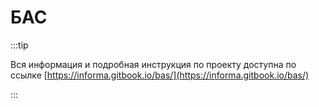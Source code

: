 # БАС

:::tip 

Вся информация и подробная инструкция по проекту доступна по ссылке [https://informa.gitbook.io/bas/](https://informa.gitbook.io/bas/)

:::
